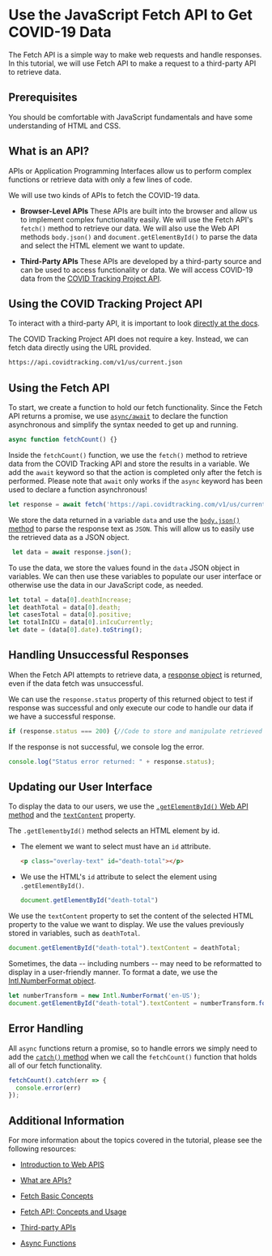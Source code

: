 # Use the JavaScript Fetch API to Get COVID-19 Data

The Fetch API is a simple way to make web requests and handle responses. In this tutorial, we will use Fetch API to make a request to a third-party API to retrieve data.

## Prerequisites

You should be comfortable with JavaScript fundamentals and have some understanding of HTML and CSS.

## What is an API? 

APIs or Application Programming Interfaces allow us to perform complex functions or retrieve data with only a few lines of code. 

We will use two kinds of APIs to fetch the COVID-19 data.  

  * __Browser-Level APIs__ These APIs are built into the browser and allow us to implement complex functionality easily. We will use the Fetch API's `fetch()` method to retrieve our data. We will also use the Web API methods `body.json()` and `document.getElementById()` to parse the data and select the HTML element we want to update. 

  * __Third-Party APIs__ These APIs are developed by a third-party source and can be used to access functionality or data. We will access COVID-19 data from the [COVID Tracking Project API](https://covidtracking.com/data/api).

## Using the COVID Tracking Project API

To interact with a third-party API, it is important to look [directly at the docs](https://covidtracking.com/data/api).

The COVID Tracking Project API does not require a key. Instead, we can fetch data directly using the URL provided.

  ```md
  https://api.covidtracking.com/v1/us/current.json
  ```

## Using the Fetch API

To start, we create a function to hold our fetch functionality. Since the Fetch API returns a promise, we use [`async/await`](https://developer.mozilla.org/en-US/docs/Web/JavaScript/Reference/Statements/async_function) to declare the function asynchronous and simplify the syntax needed to get up and running. 


  ```js
  async function fetchCount() {}
  ```

Inside the `fetchCount()` function, we use the `fetch()` method to retrieve data from the COVID Tracking API and store the results in a variable. We add the `await` keyword so that the action is completed only after the fetch is performed. Please note that `await` only works if the `async` keyword has been used to declare a function asynchronous! 

  ```js
  let response = await fetch('https://api.covidtracking.com/v1/us/current.json');
  ```

We store the data returned in a variable `data` and use the [`body.json()` method](https://developer.mozilla.org/en-US/docs/Web/API/Body/json) to parse the response text as `JSON`. This will allow us to easily use the retrieved data as a JSON object. 

  ```js
   let data = await response.json();
  ```

To use the data, we store the values found in the `data` JSON object in variables. We can then use these variables to populate our user interface or otherwise use the data in our JavaScript code, as needed. 

  ```js
  let total = data[0].deathIncrease;
  let deathTotal = data[0].death;
  let casesTotal = data[0].positive;
  let totalInICU = data[0].inIcuCurrently;
  let date = (data[0].date).toString();
  ```

## Handling Unsuccessful Responses

When the Fetch API attempts to retrieve data, a [response object](https://developer.mozilla.org/en-US/docs/Web/API/Response) is returned, even if the data fetch was unsuccessful. 

We can use the `response.status` property of this returned object to test if response was successful and only execute our code to handle our data if we have a successful response.

  ```js
  if (response.status === 200) {//Code to store and manipulate retrieved data}
  ```

If the response is not successful, we console log the error.

  ```js
  console.log("Status error returned: " + response.status);
  ```

## Updating our User Interface

To display the data to our users, we use the [`.getElementById()` Web API method](https://developer.mozilla.org/en-US/docs/Web/API/Document/getElementById) and the [`textContent`](https://developer.mozilla.org/en-US/docs/Web/API/Node/textContent) property.

The `.getElementbyId()` method selects an HTML element by id.

  * The element we want to select must have an `id` attribute. 

    ```html
    <p class="overlay-text" id="death-total"></p>
    ```

  * We use the HTML's `id` attribute to select the element using `.getElementById()`.

    ```js
    document.getElementById("death-total")
    ```

We use the `textContent` property to set the content of the selected HTML property to the value we want to display. We use the values previously stored in variables, such as `deathTotal`. 

  ```js
  document.getElementById("death-total").textContent = deathTotal;
  ```

Sometimes, the data -- including numbers -- may need to be reformatted to display in a user-friendly manner. To format a date, we use the [Intl.NumberFormat object](https://developer.mozilla.org/en-US/docs/Web/JavaScript/Reference/Global_Objects/Intl/NumberFormat).

  ```js
  let numberTransform = new Intl.NumberFormat('en-US'); 
  document.getElementById("death-total").textContent = numberTransform.format(deathTotal);
  ```

## Error Handling

All `async` functions return a promise, so to handle errors we simply need to add the [`catch()` method](https://developer.mozilla.org/en-US/docs/Web/JavaScript/Reference/Global_Objects/Promise/catch) when we call the `fetchCount()` function that holds all of our fetch functionality.

  ```js
  fetchCount().catch(err => {
    console.error(err)
  });
  ```

 ## Additional Information

 For more information about the topics covered in the tutorial, please see the following resources:

 * [Introduction to Web APIS](https://developer.mozilla.org/en-US/docs/Learn/JavaScript/Client-side_web_APIs/Introduction)

 * [What are APIs?](https://developer.mozilla.org/en-US/docs/Learn/JavaScript/Client-side_web_APIs/Introduction#what_are_apis)

 * [Fetch Basic Concepts](https://developer.mozilla.org/en-US/docs/Learn/JavaScript/Client-side_web_APIs/Introduction#what_are_apis)

 * [Fetch API: Concepts and Usage](https://developer.mozilla.org/en-US/docs/Web/API/Fetch_API)

 * [Third-party APIs](https://developer.mozilla.org/en-US/docs/Learn/JavaScript/Client-side_web_APIs/Third_party_APIs)

 * [Async Functions](https://developer.mozilla.org/en-US/docs/Web/JavaScript/Reference/Statements/async_function)

